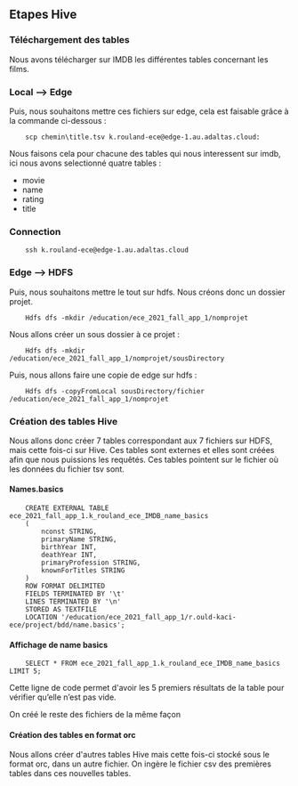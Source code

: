 ## Etapes Hive 

### Téléchargement des tables 
Nous avons télécharger sur IMDB les différentes tables concernant les films.

### Local --> Edge 
Puis, nous souhaitons mettre ces fichiers sur edge, cela est faisable grâce à la commande ci-dessous :
```
    scp chemin\title.tsv k.rouland-ece@edge-1.au.adaltas.cloud:
```
Nous faisons cela pour chacune des tables qui nous interessent sur imdb, ici nous avons selectionné quatre tables : 
- movie
- name
- rating
- title

### Connection
```
    ssh k.rouland-ece@edge-1.au.adaltas.cloud
```

### Edge --> HDFS
Puis, nous souhaitons mettre le tout sur hdfs. Nous créons donc un dossier projet.
```
    Hdfs dfs -mkdir /education/ece_2021_fall_app_1/nomprojet
```
Nous allons créer un sous dossier à ce projet :
```
    Hdfs dfs -mkdir /education/ece_2021_fall_app_1/nomprojet/sousDirectory
```
Puis, nous allons faire une copie de edge sur hdfs :
```
    Hdfs dfs -copyFromLocal sousDirectory/fichier /education/ece_2021_fall_app_1/nomprojet
```

### Création des tables Hive
Nous allons donc créer 7 tables correspondant aux 7 fichiers sur HDFS, mais cette fois-ci sur Hive. 
Ces tables sont externes et elles sont créées afin que nous puissions les requêtés. Ces tables pointent sur le fichier où les données du fichier tsv sont.

#### Names.basics 
```
    CREATE EXTERNAL TABLE ece_2021_fall_app_1.k_rouland_ece_IMDB_name_basics 
    (
        nconst STRING, 
        primaryName STRING, 
        birthYear INT, 
        deathYear INT, 
        primaryProfession STRING, 
        knownForTitles STRING
    ) 
    ROW FORMAT DELIMITED 
    FIELDS TERMINATED BY '\t' 
    LINES TERMINATED BY '\n' 
    STORED AS TEXTFILE 
    LOCATION '/education/ece_2021_fall_app_1/r.ould-kaci-ece/project/bdd/name.basics'; 
 ```
#### Affichage de name basics
```
    SELECT * FROM ece_2021_fall_app_1.k_rouland_ece_IMDB_name_basics  LIMIT 5; 
```
Cette ligne de code permet d'avoir les 5 premiers résultats de la table pour vérifier qu’elle n’est pas vide. 
 
On créé le reste des fichiers de la même façon 
#### Création des tables en format orc
Nous allons créer d'autres tables Hive mais cette fois-ci stocké sous le format orc, dans un autre fichier. On ingère le fichier csv des premières tables dans ces nouvelles tables.